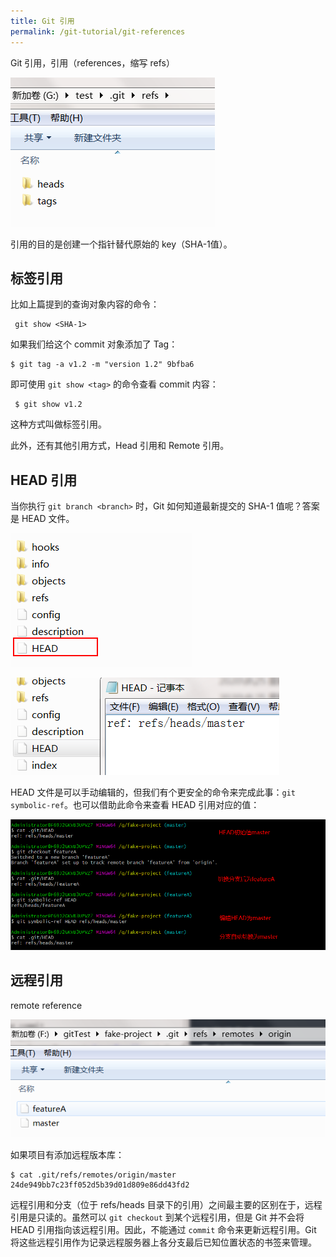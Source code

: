 ```yaml
---
title: Git 引用
permalink: /git-tutorial/git-references
---
```


Git 引用，引用（references，缩写 refs）

![图片](./../../../.vuepress/public/images/8w7vKp54xjnNfwnp.png)

引用的目的是创建一个指针替代原始的 key（SHA-1值）。

## 标签引用

比如上篇提到的查询对象内容的命令：

```shell
 git show <SHA-1>
```

如果我们给这个 commit 对象添加了 Tag：

```shell
$ git tag -a v1.2 -m "version 1.2" 9bfba6
```

即可使用 `git show <tag>` 的命令查看 commit 内容：

```shell
 $ git show v1.2
```

这种方式叫做标签引用。

此外，还有其他引用方式，Head 引用和 Remote 引用。

## HEAD 引用

当你执行 `git branch <branch>` 时，Git 如何知道最新提交的 SHA-1 值呢？答案是 HEAD 文件。

![图片](./../../../.vuepress/public/images/vBunAKbOGd80gbfV.png)

![图片](./../../../.vuepress/public/images/rZTmEnRRjWEtlaIX.png)

HEAD 文件是可以手动编辑的，但我们有个更安全的命令来完成此事：`git symbolic-ref`。也可以借助此命令来查看 HEAD 引用对应的值：

![图片](./../../../.vuepress/public/images/9aOgmzUIzoAizbny.png)

## 远程引用

remote reference

![图片](./../../../.vuepress/public/images/DhbbZTPI5wAGUasn.png)

如果项目有添加远程版本库：

```shell
$ cat .git/refs/remotes/origin/master
24de949bb7c23ff052d5b39d01d809e86dd43fd2
```

远程引用和分支（位于 refs/heads 目录下的引用）之间最主要的区别在于，远程引用是只读的。虽然可以 `git checkout` 到某个远程引用，但是 Git 并不会将 HEAD 引用指向该远程引用。因此，不能通过 `commit` 命令来更新远程引用。Git 将这些远程引用作为记录远程服务器上各分支最后已知位置状态的书签来管理。


